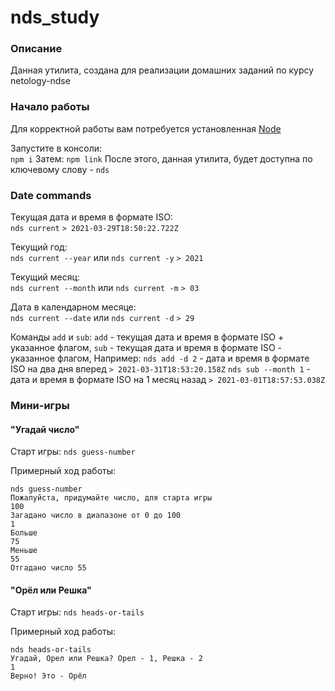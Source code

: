 # nds_study
### Описание
Данная утилита, создана для реализации домашних заданий по курсу netology-ndse

### Начало работы
Для корректной работы вам потребуется установленная [Node](https://nodejs.org/en/)

Запустите в консоли:  
`npm i`
Затем:
`npm link`
После этого, данная утилита, будет доступна по ключевому слову - `nds`
### Date commands

Текущая дата и время в формате ISO:  
`nds current`
`> 2021-03-29T18:50:22.722Z`

Текущий год:  
`nds current --year` или `nds current -y`
`> 2021`

Текущий месяц:  
`nds current --month` или `nds current -m`
`> 03`

Дата в календарном месяце:  
`nds current --date` или `nds current -d`
`> 29`

Команды `add` и `sub`: 
`add` - текущая дата и время в формате ISO + указанное флагом,
`sub` - текущая дата и время в формате ISO - указанное флагом,
Например:
`nds add -d 2` - дата и время в формате ISO на два дня вперед
`> 2021-03-31T18:53:20.158Z`
`nds sub --month 1` - дата и время в формате ISO на 1 месяц назад
`> 2021-03-01T18:57:53.038Z`

### Мини-игры

#### "Угадай число"

Старт игры: `nds guess-number`

Примерный ход работы:
```
nds guess-number
Пожалуйста, придумайте число, для старта игры
100
Загадано число в диапазоне от 0 до 100
1
Больше
75
Меньше
55
Отгадано число 55
```

#### "Орёл или Решка"

Старт игры: `nds heads-or-tails`

Примерный ход работы:
```
nds heads-or-tails
Угадай, Орел или Решка? Орел - 1, Решка - 2
1
Верно! Это - Орёл
```